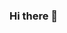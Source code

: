 ### Hi there 👋

<!--
**MrCyberFreak/MrCyberFreak** is a ✨ _special_ ✨ repository because its `README.md` (this file) appears on your GitHub profile.

Welcome to my GitHub profile!

About me:
I am a self-taught computer science enthusiast with a focus on programming, web development and trading crypto currencies with algorithms. I am particularly interested in web3 development and blockchain technology, as well as incorporating AI into these areas of study. My goal is to become a skilled computer programmer, web developer and crypto trader, and I am currently working on developing my skills in these areas.

Projects I've started:

Discord Chatbot - A chatbot built using the OpenAI technology, integrated with my Discord server for fine-tuned usage and natural language processing capabilities.
OpenAI Integration - A program that connects OpenAI technology to other software applications, allowing for more efficient and accurate language processing capabilities.
Crypto Trading Algorithm - An algorithm that uses AI and machine learning techniques to analyze market trends and make trades in the crypto currency market.
I am always looking for new opportunities to learn and grow, and I am excited to share my progress and knowledge with the community on GitHub.

Thank you for visiting my profile!

🔭 I'm currently working on:

Building a crypto trading algorithm that uses AI and machine learning techniques to analyze market trends and make trades in the crypto currency market.
Developing my skills in web3 development and blockchain technology.

🌱 I'm currently learning:
To improve my skills in Python and JavaScript, as well as other programming languages and frameworks.
To develop my understanding of smart contract programming and decentralized applications (dApps).

👯 I'm looking to collaborate on:
Projects related to crypto trading and AI-based trading algorithms.
Web3 development projects and decentralized applications.

🤔 I'm looking for help with:
Improving my skills in crypto trading and developing my understanding of the crypto market.
Getting more experience in web3 development and blockchain technology.

💬 Ask me about:
Crypto trading and AI-based trading algorithms.
Web3 development and blockchain technology.

😄 Pronouns: He/Him

Thank you for visiting my profile! I look forward to connecting with others in the community and learning from experienced developers.
